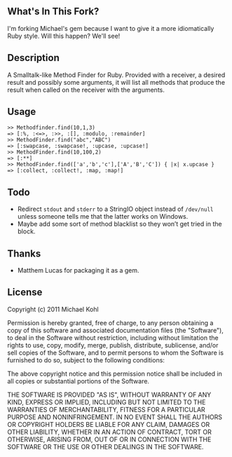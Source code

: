 What's In This Fork?
---

I'm forking Michael's gem because I want to give it a more idiomatically Ruby style. Will this happen? We'll see!


Description
---

A Smalltalk-like Method Finder for Ruby. Provided with a receiver, a
desired result and possibly some arguments, it will list all methods
that produce the result when called on the receiver with the arguments.

Usage
---

    >> Methodfinder.find(10,1,3)
    => [:%, :<=>, :>>, :[], :modulo, :remainder]
    >> MethodFinder.find("abc","ABC")
    => [:swapcase, :swapcase!, :upcase, :upcase!]
    >> MethodFinder.find(10,100,2)
    => [:**]
    >> MethodFinder.find(['a','b','c'],['A','B','C']) { |x| x.upcase }
    => [:collect, :collect!, :map, :map!]

Todo
---

* Redirect `stdout` and `stderr` to a StringIO object instead of `/dev/null` unless someone tells me that the latter works on Windows. 
* Maybe add some sort of method blacklist so they won’t get tried in the block.


Thanks
---

* Matthem Lucas for packaging it as a gem.

License
---

Copyright (c) 2011 Michael Kohl

Permission is hereby granted, free of charge, to any person obtaining a copy
of this software and associated documentation files (the "Software"), to deal
in the Software without restriction, including without limitation the rights
to use, copy, modify, merge, publish, distribute, sublicense, and/or sell
copies of the Software, and to permit persons to whom the Software is
furnished to do so, subject to the following conditions:

The above copyright notice and this permission notice shall be included in
all copies or substantial portions of the Software.

THE SOFTWARE IS PROVIDED "AS IS", WITHOUT WARRANTY OF ANY KIND, EXPRESS OR
IMPLIED, INCLUDING BUT NOT LIMITED TO THE WARRANTIES OF MERCHANTABILITY,
FITNESS FOR A PARTICULAR PURPOSE AND NONINFRINGEMENT. IN NO EVENT SHALL THE
AUTHORS OR COPYRIGHT HOLDERS BE LIABLE FOR ANY CLAIM, DAMAGES OR OTHER
LIABILITY, WHETHER IN AN ACTION OF CONTRACT, TORT OR OTHERWISE, ARISING FROM,
OUT OF OR IN CONNECTION WITH THE SOFTWARE OR THE USE OR OTHER DEALINGS IN
THE SOFTWARE.

